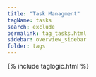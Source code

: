 ```yaml
---
title: "Task Managment"
tagName: tasks
search: exclude
permalink: tag_tasks.html
sidebar: overview_sidebar
folder: tags
---
```

{% include taglogic.html %}


